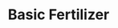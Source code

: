 ---
templateKey: blog-post
featuredpost: false
featuredimage: /assets/Basic_Fertilizer.png
title: Basic Fertilizer
description: Fertilizer
testfield: 736
---